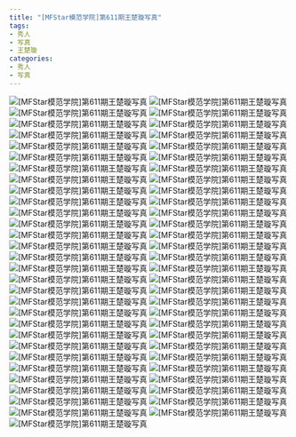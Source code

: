 ```yaml
---
title: "[MFStar模范学院]第611期王楚璇写真"
tags: 
- 秀人
- 写真
- 王楚璇
categories:
- 秀人
- 写真
---
```


![[MFStar模范学院]第611期王楚璇写真](https://img.ilovese.xyz/1734711606193.webp)
![[MFStar模范学院]第611期王楚璇写真](https://img.ilovese.xyz/1734711607946.webp)
![[MFStar模范学院]第611期王楚璇写真](https://img.ilovese.xyz/1734711609207.webp)
![[MFStar模范学院]第611期王楚璇写真](https://img.ilovese.xyz/1734711610540.webp)
![[MFStar模范学院]第611期王楚璇写真](https://img.ilovese.xyz/1734711612447.webp)
![[MFStar模范学院]第611期王楚璇写真](https://img.ilovese.xyz/1734711613988.webp)
![[MFStar模范学院]第611期王楚璇写真](https://img.ilovese.xyz/1734711615802.webp)
![[MFStar模范学院]第611期王楚璇写真](https://img.ilovese.xyz/1734711617366.webp)
![[MFStar模范学院]第611期王楚璇写真](https://img.ilovese.xyz/1734711618935.webp)
![[MFStar模范学院]第611期王楚璇写真](https://img.ilovese.xyz/1734711620657.webp)
![[MFStar模范学院]第611期王楚璇写真](https://img.ilovese.xyz/1734711622478.webp)
![[MFStar模范学院]第611期王楚璇写真](https://img.ilovese.xyz/1734711623779.webp)
![[MFStar模范学院]第611期王楚璇写真](https://img.ilovese.xyz/1734711625398.webp)
![[MFStar模范学院]第611期王楚璇写真](https://img.ilovese.xyz/1734711627105.webp)
![[MFStar模范学院]第611期王楚璇写真](https://img.ilovese.xyz/1734711628380.webp)
![[MFStar模范学院]第611期王楚璇写真](https://img.ilovese.xyz/1734711629739.webp)
![[MFStar模范学院]第611期王楚璇写真](https://img.ilovese.xyz/1734711631480.webp)
![[MFStar模范学院]第611期王楚璇写真](https://img.ilovese.xyz/1734711633382.webp)
![[MFStar模范学院]第611期王楚璇写真](https://img.ilovese.xyz/1734711635260.webp)
![[MFStar模范学院]第611期王楚璇写真](https://img.ilovese.xyz/1734711636810.webp)
![[MFStar模范学院]第611期王楚璇写真](https://img.ilovese.xyz/1734711638555.webp)
![[MFStar模范学院]第611期王楚璇写真](https://img.ilovese.xyz/1734711639965.webp)
![[MFStar模范学院]第611期王楚璇写真](https://img.ilovese.xyz/1734711641279.webp)
![[MFStar模范学院]第611期王楚璇写真](https://img.ilovese.xyz/1734711642776.webp)
![[MFStar模范学院]第611期王楚璇写真](https://img.ilovese.xyz/1734711644473.webp)
![[MFStar模范学院]第611期王楚璇写真](https://img.ilovese.xyz/1734711646388.webp)
![[MFStar模范学院]第611期王楚璇写真](https://img.ilovese.xyz/1734711647714.webp)
![[MFStar模范学院]第611期王楚璇写真](https://img.ilovese.xyz/1734711649268.webp)
![[MFStar模范学院]第611期王楚璇写真](https://img.ilovese.xyz/1734711651144.webp)
![[MFStar模范学院]第611期王楚璇写真](https://img.ilovese.xyz/1734711652606.webp)
![[MFStar模范学院]第611期王楚璇写真](https://img.ilovese.xyz/1734711654345.webp)
![[MFStar模范学院]第611期王楚璇写真](https://img.ilovese.xyz/1734711656256.webp)
![[MFStar模范学院]第611期王楚璇写真](https://img.ilovese.xyz/1734711657797.webp)
![[MFStar模范学院]第611期王楚璇写真](https://img.ilovese.xyz/1734711659283.webp)
![[MFStar模范学院]第611期王楚璇写真](https://img.ilovese.xyz/1734711660615.webp)
![[MFStar模范学院]第611期王楚璇写真](https://img.ilovese.xyz/1734711661984.webp)
![[MFStar模范学院]第611期王楚璇写真](https://img.ilovese.xyz/1734711663785.webp)
![[MFStar模范学院]第611期王楚璇写真](https://img.ilovese.xyz/1734711665247.webp)
![[MFStar模范学院]第611期王楚璇写真](https://img.ilovese.xyz/1734711666742.webp)
![[MFStar模范学院]第611期王楚璇写真](https://img.ilovese.xyz/1734711668248.webp)
![[MFStar模范学院]第611期王楚璇写真](https://img.ilovese.xyz/1734711669938.webp)
![[MFStar模范学院]第611期王楚璇写真](https://img.ilovese.xyz/1734711671218.webp)
![[MFStar模范学院]第611期王楚璇写真](https://img.ilovese.xyz/1734711672613.webp)
![[MFStar模范学院]第611期王楚璇写真](https://img.ilovese.xyz/1734711674054.webp)
![[MFStar模范学院]第611期王楚璇写真](https://img.ilovese.xyz/1734711675792.webp)
![[MFStar模范学院]第611期王楚璇写真](https://img.ilovese.xyz/1734711677662.webp)
![[MFStar模范学院]第611期王楚璇写真](https://img.ilovese.xyz/1734711678948.webp)
![[MFStar模范学院]第611期王楚璇写真](https://img.ilovese.xyz/1734711680361.webp)
![[MFStar模范学院]第611期王楚璇写真](https://img.ilovese.xyz/1734711681752.webp)
![[MFStar模范学院]第611期王楚璇写真](https://img.ilovese.xyz/1734711683062.webp)
![[MFStar模范学院]第611期王楚璇写真](https://img.ilovese.xyz/1734711684619.webp)
![[MFStar模范学院]第611期王楚璇写真](https://img.ilovese.xyz/1734711685910.webp)
![[MFStar模范学院]第611期王楚璇写真](https://img.ilovese.xyz/1734711687850.webp)
![[MFStar模范学院]第611期王楚璇写真](https://img.ilovese.xyz/1734711689109.webp)
![[MFStar模范学院]第611期王楚璇写真](https://img.ilovese.xyz/1734711690658.webp)
![[MFStar模范学院]第611期王楚璇写真](https://img.ilovese.xyz/1734711692335.webp)
![[MFStar模范学院]第611期王楚璇写真](https://img.ilovese.xyz/1734711693820.webp)
![[MFStar模范学院]第611期王楚璇写真](https://img.ilovese.xyz/1734711695065.webp)
![[MFStar模范学院]第611期王楚璇写真](https://img.ilovese.xyz/1734711696863.webp)
